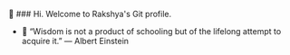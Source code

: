 👋 ### Hi. Welcome to Rakshya's Git profile.

- 🌱  “Wisdom is not a product of schooling but of the lifelong attempt to acquire it.” — Albert Einstein


<!--
**R3hetwal/R3hetwal** is a ✨ _special_ ✨ repository because its `README.md` (this file) appears on your GitHub profile.

Here are some ideas to get you started:

- 🔭 I’m currently working on ...

- 👯 I’m looking to collaborate on ...
- 🤔 I’m looking for help with ...
- 💬 Ask me about ...
- 📫 How to reach me: ...
- 😄 Pronouns: ...
- ⚡ Fun fact: ...
-->
